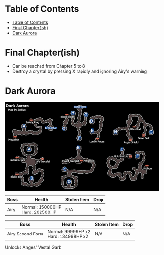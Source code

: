 # Table of Contents
<!-- toc orderedList:0 depthFrom:1 depthTo:6 -->

* [Table of Contents](#table-of-contents)
* [Final Chapter(ish)](#final-chapterish)
* [Dark Aurora](#dark-aurora)

<!-- tocstop -->

# Final Chapter(ish)

* Can be reached from Chapter 5 to 8
* Destroy a crystal by pressing X rapidly and ignoring Airy's warning

# Dark Aurora

![Dark Aurora](images/DarkAurora.png)

Boss | Health | Stolen Item | Drop
--- | --- | --- | ---
Airy | Normal: 150000HP <br/> Hard: 202500HP | N/A | N/A

Boss | Health | Stolen Item | Drop
--- | --- | --- | ---
Airy Second Form | Normal: 99999HP x2  <br/> Hard: 134998HP x2 | N/A | N/A

Unlocks Anges' Vestal Garb
